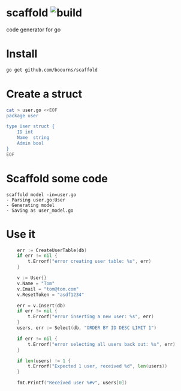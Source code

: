 # scaffold ![build](https://github.com/boourns/scaffold/actions/workflows/go.yml/badge.svg)

code generator for go

# Install
```bash
go get github.com/boourns/scaffold
```

# Create a struct
```bash
cat > user.go <<EOF
package user

type User struct {
	ID int
	Name  string
	Admin bool
}
EOF
```

# Scaffold some code
```
scaffold model -in=user.go
- Parsing user.go:User
- Generating model
- Saving as user_model.go
```

# Use it
```go
	err := CreateUserTable(db)
	if err != nil {
		t.Errorf("error creating user table: %s", err)
	}

	v := User{}
	v.Name = "Tom"
	v.Email = "tom@tom.com"
	v.ResetToken = "asdf1234"

	err = v.Insert(db)
	if err != nil {
		t.Errorf("error inserting a new user: %s", err)
	}
	users, err := Select(db, "ORDER BY ID DESC LIMIT 1")

    if err != nil {
    	t.Errorf("error selecting all users back out: %s", err)
    }

    if len(users) != 1 {
    	t.Errorf("Expected 1 user, received %d", len(users))
    }

    fmt.Printf("Received user %#v", users[0])
```


